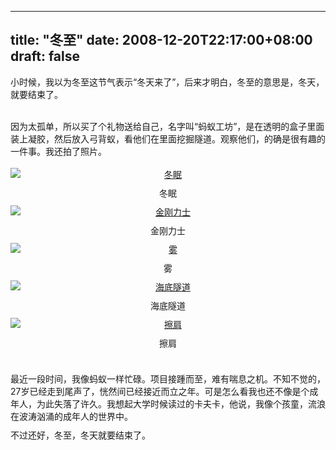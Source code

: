 
---
title: "冬至"
date: 2008-12-20T22:17:00+08:00
draft: false
---

小时候，我以为冬至这节气表示“冬天来了”，后来才明白，冬至的意思是，冬天，就要结束了。
<div>
 <br>
</div>
<div>
 因为太孤单，所以买了个礼物送给自己，名字叫“蚂蚁工坊”，是在透明的盒子里面装上凝胶，然后放入弓背蚁，看他们在里面挖掘隧道。观察他们，的确是很有趣的一件事。我还拍了照片。
</div>
<div>
 <br>
</div>
<div>
 <a href="http://pp.sohu.com/photoview-247626946-25669246.html" target="_blank"><img src="http://1802.img.pp.sohu.com.cn/images/2008/12/20/21/8/11efd7823b7g214.jpg" border="0" style="DISPLAY: block; MARGIN: 0px auto 10px; TEXT-ALIGN: center" alt="冬眠"></a>
 <div style="DISPLAY: block; MARGIN: 0px auto 10px; TEXT-ALIGN: center">
  冬眠
 </div>
 <a href="http://pp.sohu.com/photoview-247627763-25669246.html" target="_blank"><img src="http://1802.img.pp.sohu.com.cn/images/2008/12/20/21/11/11efd774a83g213.jpg" border="0" style="DISPLAY: block; MARGIN: 0px auto 10px; TEXT-ALIGN: center" alt="金刚力士"></a>
 <div style="DISPLAY: block; MARGIN: 0px auto 10px; TEXT-ALIGN: center">
  金刚力士
 </div>
 <a href="http://pp.sohu.com/photoview-247627427-25669246.html" target="_blank"><img src="http://1821.img.pp.sohu.com.cn/images/2008/12/20/21/10/11efd75e06ag213.jpg" border="0" style="DISPLAY: block; MARGIN: 0px auto 10px; TEXT-ALIGN: center" alt="雾"></a>
 <div style="DISPLAY: block; MARGIN: 0px auto 10px; TEXT-ALIGN: center">
  雾
 </div>
 <a href="http://pp.sohu.com/photoview-247627690-25669246.html" target="_blank"><img src="http://1851.img.pp.sohu.com.cn/images/2008/12/20/21/11/11efd7ae138g214.jpg" border="0" style="DISPLAY: block; MARGIN: 0px auto 10px; TEXT-ALIGN: center" alt="海底隧道"></a>
 <div style="DISPLAY: block; MARGIN: 0px auto 10px; TEXT-ALIGN: center">
  海底隧道
 </div>
 <a href="http://pp.sohu.com/photoview-247627517-25669246.html" target="_blank"><img src="http://1851.img.pp.sohu.com.cn/images/2008/12/20/21/10/11efd7a3b1bg214.jpg" border="0" style="DISPLAY: block; MARGIN: 0px auto 10px; TEXT-ALIGN: center" alt="擦肩"></a>
 <div style="DISPLAY: block; MARGIN: 0px auto 10px; TEXT-ALIGN: center">
  擦肩
 </div>
 <div style="text-align: left;display: block; margin-top: 0px; margin-right: auto; margin-bottom: 10px; margin-left: auto; ">
  <br>
 </div>
 <div style="text-align: left;display: block; margin-top: 0px; margin-right: auto; margin-bottom: 10px; margin-left: auto; ">
  最近一段时间，我像蚂蚁一样忙碌。项目接踵而至，难有喘息之机。不知不觉的，27岁已经走到尾声了，恍然间已经接近而立之年。可是怎么看我也还不像是个成年人，为此失落了许久。我想起大学时候读过的卡夫卡，他说，我像个孩童，流浪在波涛汹涌的成年人的世界中。
 </div>
 <div style="text-align: left;display: block; margin-top: 0px; margin-right: auto; margin-bottom: 10px; margin-left: auto; ">
  不过还好，冬至，冬天就要结束了。
 </div>
</div> 

